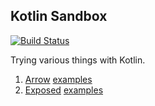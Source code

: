 ## Kotlin Sandbox

[![Build Status](https://travis-ci.org/adomokos/kotlin-sandbox.svg?branch=master)](http://travis-ci.org/adomokos/kotlin-sandbox)

Trying various things with Kotlin.

1. [Arrow](https://arrow-kt.io/) [examples](src/main/kotlin/arrow/Examples.kt)
2. [Exposed](https://github.com/JetBrains/Exposed) [examples](src/main/kotlin/sandbox.exposed/Examples.kt)
